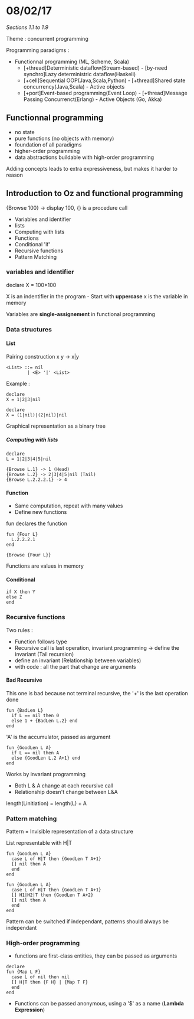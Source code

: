 # 08/02/17
_Sections 1.1 to 1.9_

Theme : concurrent programming

Programming paradigms :

- Functionnal programming (ML, Scheme, Scala)
  - [+thread]Deterministic dataflow(Stream-based) - [by-need synchro]Lazy deterministric dataflow(Haskell)
  - [+cell]Sequential OOP(Java,Scala,Python) - [+thread]Shared state concurrency(Java,Scala) - Active objects
  - [+port]Event-based programming(Event Loop) - [+thread]Message Passing Concurrenct(Erlang) - Active Objects (Go, Akka)

## Functionnal programming
  - no state
  - pure functions (no objects with memory)
  - foundation of all paradigms
  - higher-order programming
  - data abstractions buildable with high-order programming

Adding concepts leads to extra expressiveness, but makes it harder to reason

## Introduction to Oz and functional programming

{Browse 100} -> display 100, {} is a procedure call

* Variables and identifier
* lists
* Computing with lists
* Functions
* Conditional 'if'
* Recursive functions
* Pattern Matching

### variables and identifier

declare
X = 100*100

X is an indentifier in the program - Start with **uppercase**
x is the variable in memory

Variables are **single-assignement** in functional programming

### Data structures

#### List
Pairing construction
x y -> x|y

```
<List> ::= nil
        | <E> '|' <List>
```

Example :

```
declare
X = 1|2|3|nil

declare
X = (1|nil)|(2|nil)|nil
```

Graphical representation as a binary tree

##### Computing with lists

```
declare
L = 1|2|3|4|5|nil

{Browse L.1} -> 1 (Head)
{Browse L.2} -> 2|3|4|5|nil (Tail)
{Browse L.2.2.2.1} -> 4
```

#### Function

* Same computation, repeat with many values
* Define new functions

fun declares the function

```
fun {Four L}
  L.2.2.2.1
end

{Browse {Four L}}
```

Functions are values in memory

#### Conditional

```
if X then Y
else Z
end
```

### Recursive functions

Two rules :
- Function follows type
- Recursive call is last operation, invariant programming -> define the invariant (Tail recursion)
 - define an invariant (Relationship between variables)
 - with code : all the part that change are arguments

#### Bad Recursive

This one is bad because not terminal recursive, the '+' is the last operation done
```
fun {BadLen L}
  if L == nil then 0
  else 1 + {BadLen L.2} end
end
```

'A' is the accumulator, passed as argument
```
fun {GoodLen L A}
  if L == nil then A
  else {GoodLen L.2 A+1} end
end
```

Works by invariant programming
* Both L & A change at each recursive call
* Relationship doesn't change between L&A

length(Linitiation) = length(L) + A

### Pattern matching

Pattern = Invisible representation of a data structure

List representable with H|T

```
fun {GoodLen L A}
  case L of H|T then {GoodLen T A+1}
  [] nil then A
  end
end

fun {GoodLen L A}
  case L of H|T then {GoodLen T A+1}
  [] H1|H2|T then {GoodLen T A+2}
  [] nil then A
  end
end
```

Pattern can be switched if independant, patterns should always be independant

### High-order programming
- functions are first-class entities, they can be passed as arguments

```
declare
fun {Map L F}
  case L of nil then nil
  [] H|T then {F H} | {Map T F}
  end
end
```

- Functions can be passed anonymous, using a '$' as a name (**Lambda Expression**)
